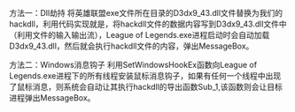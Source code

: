 方法一：Dll劫持
将英雄联盟exe文件所在目录的D3dx9_43.dll文件替换为我们的hackdll，利用代码实现就是，将hackdll文件的数据内容写到D3dx9_43.dll文件中（利用文件的输入输出流），League of Legends.exe进程启动时会自动加载D3dx9_43.dll，然后就会执行hackdll文件的内容，弹出MessageBox。


方法二：Windows消息钩子
利用SetWindowsHookEx函数向League of Legends.exe进程下的所有线程安装鼠标消息钩子，如果有任何一个线程中出现了鼠标消息，则系统会自动让其执行hackdll的导出函数Sub_1,该函数则会让目标进程弹出MessageBox。
